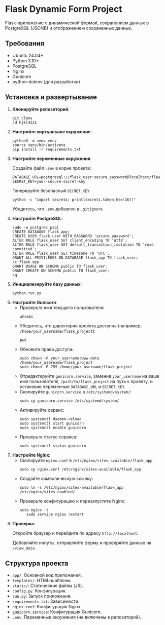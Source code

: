 <h1>Flask Dynamic Form Project</h1>
       <p>Flask-приложение с динамической формой, сохранением данных в PostgreSQL (JSONB) и отображением сохраненных данных.</p>

<h2>Требования</h2>
       <ul>
           <li>Ubuntu 24.04+</li>
           <li>Python 3.10+</li>
           <li>PostgreSQL</li>
           <li>Nginx</li>
           <li>Gunicorn</li>
           <li>python-dotenv (для разработки)</li>
       </ul>

<h2>Установка и развертывание</h2>
       <ol>
           <li>
               <strong>Клонируйте репозиторий</strong>:
               <pre><code>git clone <repository_url>
cd hjkl4321</code></pre>
           </li>
           <li>
               <strong>Настройте виртуальное окружение</strong>:
               <pre><code>python3 -m venv venv
source venv/bin/activate
pip install -r requirements.txt</code></pre>
           </li>
           <li>
               <strong>Настройте переменные окружения</strong>:
               <p>Создайте файл <code>.env</code> в корне проекта:</p>
               <pre><code>DATABASE_URL=postgresql://flask_user:secure_password@localhost/flask_app
SECRET_KEY=your-secure-secret-key</code></pre>
               <p>Генерируйте безопасный <code>SECRET_KEY</code>:</p>
               <pre><code>python -c "import secrets; print(secrets.token_hex(16))"</code></pre>
               <p>Убедитесь, что <code>.env</code> добавлен в <code>.gitignore</code>.</p>
           </li>
           <li>
               <strong>Настройте PostgreSQL</strong>:
               <pre><code>sudo -u postgres psql
CREATE DATABASE flask_app;
CREATE USER flask_user WITH PASSWORD 'secure_password';
ALTER ROLE flask_user SET client_encoding TO 'utf8';
ALTER ROLE flask_user SET default_transaction_isolation TO 'read committed';
ALTER ROLE flask_user SET timezone TO 'UTC';
GRANT ALL PRIVILEGES ON DATABASE flask_app TO flask_user;
\c flask_app
GRANT USAGE ON SCHEMA public TO flask_user;
GRANT CREATE ON SCHEMA public TO flask_user;
\q</code></pre>
           </li>
           <li>
               <strong>Инициализируйте базу данных</strong>:
               <pre><code>python run.py</code></pre>
           </li>
           <li>
               <strong>Настройте Gunicorn</strong>:
               <ul>
                   <li>Проверьте имя текущего пользователя:
                       <pre><code>whoami</code></pre>
                   </li>
                   <li>Убедитесь, что директория проекта доступна (например, <code>/home/your_username/flask_project</code>):
                       <pre><code>pwd</code></pre>
                   </li>
                   <li>Обновите права доступа:
                       <pre><code>sudo chown -R your_username:www-data /home/your_username/flask_project
sudo chmod -R 755 /home/your_username/flask_project</code></pre>
                   </li>
                   <li>Отредактируйте <code>gunicorn.service</code>, заменив <code>your_username</code> на ваше имя пользователя, <code>/path/to/flask_project</code> на путь к проекту, и установив переменные <code>DATABASE_URL</code> и <code>SECRET_KEY</code>.</li>
                   <li>Скопируйте <code>gunicorn.service</code> в <code>/etc/systemd/system/</code>:
                       <pre><code>sudo cp gunicorn.service /etc/systemd/system/</code></pre>
                   </li>
                   <li>Активируйте сервис:
                       <pre><code>sudo systemctl daemon-reload
sudo systemctl start gunicorn
sudo systemctl enable gunicorn</code></pre>
                   </li>
                   <li>Проверьте статус сервиса:
                       <pre><code>sudo systemctl status gunicorn</code></pre>
                   </li>
               </ul>
           </li>
           <li>
               <strong>Настройте Nginx</strong>:
               <ul>
                   <li>Скопируйте <code>nginx.conf</code> в <code>/etc/nginx/sites-available/flask_app</code>:
                       <pre><code>sudo cp nginx.conf /etc/nginx/sites-available/flask_app</code></pre>
                   </li>
                   <li>Создайте символическую ссылку:
                       <pre><code>sudo ln -s /etc/nginx/sites-available/flask_app /etc/nginx/sites-enabled/</code></pre>
                   </li>
                   <li>Проверьте конфигурацию и перезапустите Nginx:
                       <pre><code>sudo nginx -t
   sudo service nginx restart</code></pre>
                   </li>
               </ul>
           </li>
           <li>
               <strong>Проверка</strong>:
               <p>Откройте браузер и перейдите по адресу <code>http://localhost</code>.</p>
               <p>Добавляйте инпуты, отправляйте форму и проверяйте данные на <code>/view_data</code>.</p>
           </li>
       </ol>

<h2>Структура проекта</h2>
       <ul>
           <li><code>app/</code>: Основной код приложения.</li>
           <li><code>templates/</code>: HTML-шаблоны.</li>
           <li><code>static/</code>: Статические файлы (JS).</li>
           <li><code>config.py</code>: Конфигурация.</li>
           <li><code>run.py</code>: Запуск приложения.</li>
           <li><code>requirements.txt</code>: Зависимости.</li>
           <li><code>nginx.conf</code>: Конфигурация Nginx.</li>
           <li><code>gunicorn.service</code>: Конфигурация Gunicorn.</li>
           <li><code>.env</code>: Переменные окружения (не включены в репозиторий).</li>
       </ul>
